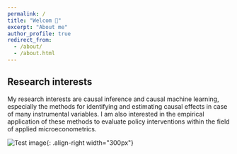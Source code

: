 ```yaml
---
permalink: /
title: "Welcom 👋"
excerpt: "About me"
author_profile: true
redirect_from: 
  - /about/
  - /about.html
---
```




Research interests
------
My research interests are causal inference and causal machine learning, especially the methods for identifying and estimating causal effects in case of many instrumental variables. I am also interested in the empirical application of these methods to evaluate policy interventions within the field of applied microeconometrics.

![Test image]("profile_nadja.png"){: .align-right width="300px"}
